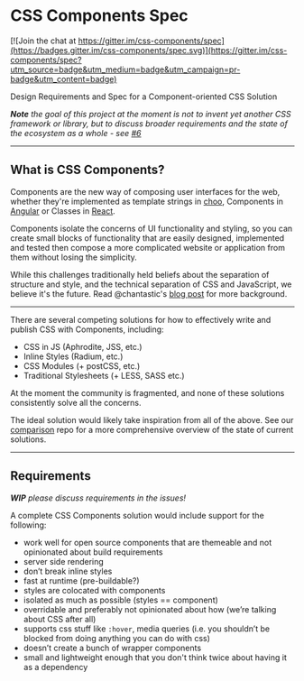 # CSS Components Spec

[![Join the chat at https://gitter.im/css-components/spec](https://badges.gitter.im/css-components/spec.svg)](https://gitter.im/css-components/spec?utm_source=badge&utm_medium=badge&utm_campaign=pr-badge&utm_content=badge)

Design Requirements and Spec for a Component-oriented CSS Solution

_**Note** the goal of this project at the moment is not to invent yet another CSS framework or library, but to discuss broader requirements and the state of the ecosystem as a whole - see [#6](https://github.com/css-components/spec/issues/6)_

---

## What is CSS Components?

Components are the new way of composing user interfaces for the web, whether they're implemented as template strings in [choo](https://github.com/yoshuawuyts/choo), Components in [Angular](https://angular.io) or Classes in [React](http://reactjs.com).

Components isolate the concerns of UI functionality and styling, so you can create small blocks of functionality that are easily designed, implemented and tested then compose a more complicated website or application from them without losing the simplicity.

While this challenges traditionally held beliefs about the separation of structure and style, and the technical separation of CSS and JavaScript, we believe it's the future. Read @chantastic's [blog post](https://medium.com/learnreact/scale-fud-and-style-components-c0ce87ec9772) for more background.

---

There are several competing solutions for how to effectively write and publish CSS with Components, including:

* CSS in JS (Aphrodite, JSS, etc.)
* Inline Styles (Radium, etc.)
* CSS Modules (+ postCSS, etc.)
* Traditional Stylesheets (+ LESS, SASS etc.)

At the moment the community is fragmented, and none of these solutions consistently solve all the concerns. 

The ideal solution would likely take inspiration from all of the above. See our [comparison](https://github.com/css-components/comparison) repo for a more comprehensive overview of the state of current solutions.

---

## Requirements

_**WIP** please discuss requirements in the issues!_

A complete CSS Components solution would include support for the following:

* work well for open source components that are themeable and not opinionated about build requirements
* server side rendering
* don’t break inline styles
* fast at runtime (pre-buildable?)
* styles are colocated with components
* isolated as much as possible (styles == component)
* overridable and preferably not opinionated about how (we’re talking about CSS after all)
* supports css stuff like `:hover`, media queries (i.e. you shouldn’t be blocked from doing anything you can do with css)
* doesn’t create a bunch of wrapper components
* small and lightweight enough that you don't think twice about having it as a dependency

